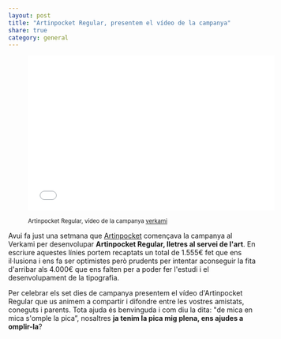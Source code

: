```yaml
---
layout: post
title: "Artinpocket Regular, presentem el vídeo de la campanya"
share: true
category: general
---
```


<figure class="text-center">
	<div class="embed-container">
		<iframe src="//player.vimeo.com/video/90641656?title=0&amp;portrait=0" width="500" height="314" frameborder="0" webkitallowfullscreen mozallowfullscreen allowfullscreen></iframe>
	</div>
	<figcaption>
		<p><small>Artinpocket Regular, vídeo de la campanya <a href="http://www.verkami.com/projects/8133-tipografia-artinpocket-regular">verkami</a></small></p>
	</figcaption>
</figure>

Avui fa just una setmana que [Artinpocket](http://www.artinpocket.cat/) començava la campanya al Verkami per desenvolupar **Artinpocket Regular, lletres al servei de l'art**. En escriure aquestes línies portem recaptats un total de 1.555€ fet que ens il·lusiona i ens fa ser optimistes però prudents per intentar aconseguir la fita d'arribar als 4.000€ que ens falten per a poder fer l'estudi i el desenvolupament de la tipografia.

Per celebrar els set dies de campanya presentem el vídeo d'Artinpocket Regular que us animem a compartir i difondre entre les vostres amistats, coneguts i parents. Tota ajuda és benvinguda i com diu la dita: "de mica en mica s'omple la pica”, nosaltres **ja tenim la pica mig plena, ens ajudes a omplir-la**?